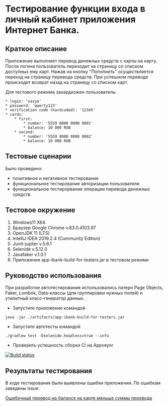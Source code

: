 # Тестирование функции входа в личный кабинет приложения Интернет Банка.
## Краткое описание
Приложение выполняет перевод денежных средств с карты на карту. После логина пользователь переходит на страницу со списком доступных ему карт. Нажав на кнопку "Пополнить" осуществляется переход на страницу перевода средств. При успешном переводе происходит возврат назад на страницу со списком карт.


Для тестового режима захардкожен пользователь: 

```
* login: 'vasya'
* password: 'qwerty123'
* verification code (hardcoded): '12345'
* cards:
    * first:
        * number: '5559 0000 0000 0001'
        * balance: 10 000 RUB
    * second:
        * number: '5559 0000 0000 0002'
        * balance: 10 000 RUB

```

 ## Тестовые сценарии

 Было проведено:
* позитивное и негативное тестирование
* функциональное тестирование авторизации пользователя
* функциональное тестирорвание операции перевода денежных средств


## Тестовое окружение
1. Windows11 X64
2. Браузер Google Chrome v.83.0.4103.97
3. OpenJDK 11 (LTS)
4. IntelliJ IDEA 2019.2.4 (Community Edition)
5. Junit-jupiter v.5.6.1
6. Selenide v.5.12.0
7. Javafaker v.1.0.1
8. Приложение app-ibank-build-for-testers.jar в тестовом режиме


## Руководство использования

При разработке автотестирования использовались патерн Page Objects, Faker, Lombok, Data-классы (для группировки нужных полей) и утилитный класс-генератор данных.
* Запустите приложение командой 

```
java -jar ./artifacts/app-ibank-build-for-testers.jar 
```
* Запустите автотесты командой

```
./gradlew test -Dselenide.headless=true --info
```

* Проверить успешность сборки CI на Appveyor

[![Build status](https://ci.appveyor.com/api/projects/status/yyr30v0ic6kgyn71/branch/master?svg=true)](https://ci.appveyor.com/project/leonnika/aqa-hw6-pageobjects/branch/master)

## Результаты тестирования
В ходе тестирования были выявлены ошибки приложения. По ошибкам заведены issue:

[Ошибочный перевод на балансе на карте меньше суммы перевода](https://github.com/leonnika/aqa-hw6-PageObjects/issues/1)


